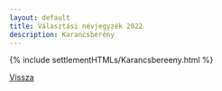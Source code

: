 ```yaml
---
layout: default
title: Választási névjegyzék 2022
description: Karancsberény
---
```


{% include settlementHTMLs/Karancsbereeny.html %}

[Vissza](./)